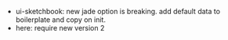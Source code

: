 - ui-sketchbook: new jade option is breaking. add default data to boilerplate and copy on init.
- here: require new version 2